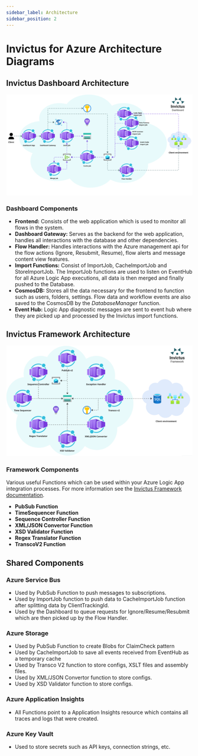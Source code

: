 ```yaml
---
sidebar_label: Architecture
sidebar_position: 2
---
```


# Invictus for Azure Architecture Diagrams

## Invictus Dashboard Architecture

![Architecture diagram](/images/InvictusV2Diagram_Dashboard.png "Invictus Dashboard architecture diagram")

### Dashboard Components

- **Frontend:** Consists of the web application which is used to monitor all flows in the system.
- **Dashboard Gateway:** Serves as the backend for the web application, handles all interactions with the database and other dependencies.
- **Flow Handler:** Handles interactions with the Azure management api for the flow actions (Ignore, Resubmit, Resume), flow alerts and message content view features.
- **Import Functions:** Consist of ImportJob, CacheImportJob and StoreImportJob. The ImportJob functions are used to listen on EventHub for all Azure Logic App executions, all data is then merged and finally pushed to the Database.
- **CosmosDB:** Stores all the data necessary for the frontend to function such as users, folders, settings. Flow data and workflow events are also saved to the CosmosDB by the *DatabaseManager* function.
- **Event Hub:** Logic App diagnostic messages are sent to event hub where they are picked up and processed by the Invictus import functions.

## Invictus Framework Architecture

![Architecture diagram](/images/InvictusV2Diagram_Framework.png "Invictus Framework architecture diagram")

### Framework Components

Various useful Functions which can be used within your Azure Logic App integration processes. For more information see the [Invictus Framework documentation](./framework/index.md).

- **PubSub Function**
- **TimeSequencer Function**
- **Sequence Controller Function**
- **XML/JSON Convertor Function**
- **XSD Validator Function**
- **Regex Translator Function**
- **TranscoV2 Function**

## Shared Components

### Azure Service Bus

- Used by PubSub Function to push messages to subscriptions.
- Used by ImportJob function to push data to CacheImportJob function after splitting data by ClientTrackingId.
- Used by the Dashboard to queue requests for Ignore/Resume/Resubmit which are then picked up by the Flow Handler.

### Azure Storage

- Used by PubSub Function to create Blobs for ClaimCheck pattern
- Used by CacheImportJob to save all events received from EventHub as a temporary cache
- Used by Transco V2 function to store configs, XSLT files and assembly files.
- Used by XML/JSON Convertor function to store configs.
- Used by XSD Validator function to store configs.
 
### Azure Application Insights

- All Functions point to a Application Insights resource which contains all traces and logs that were created.
 
### Azure Key Vault

- Used to store secrets such as API keys, connection strings, etc.
